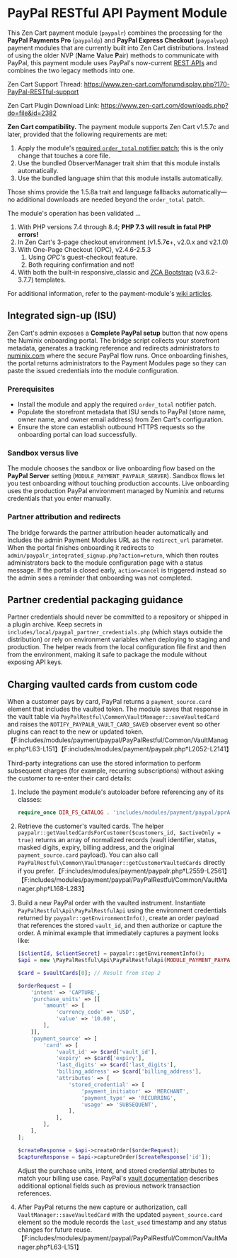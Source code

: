 # PayPal RESTful API Payment Module
This Zen Cart payment module (`paypalr`) combines the processing for the **PayPal Payments Pro** (`paypaldp`) and **PayPal Express Checkout** (`paypalwpp`) payment modules that are currently built into Zen Cart distributions.  Instead of using the older NVP (**N**ame **V**alue **P**air) methods to communicate with PayPal, this payment module uses PayPal's now-current [REST APIs](https://developer.paypal.com/api/rest/) and combines the two legacy methods into one.

Zen Cart Support Thread: https://www.zen-cart.com/forumdisplay.php?170-PayPal-RESTful-support

Zen Cart Plugin Download Link: https://www.zen-cart.com/downloads.php?do=file&id=2382

**Zen Cart compatibility.** The payment module supports Zen Cart v1.5.7c and later, provided that the following requirements are met:

1. Apply the module's [required `order_total` notifier patch](https://github.com/lat9/paypalr/wiki/Required-changes-to-%60-includes-classes-order_total.php%60); this is the only change that touches a core file.
2. Use the bundled ObserverManager trait shim that this module installs automatically.
3. Use the bundled language shim that this module installs automatically.

Those shims provide the 1.5.8a trait and language fallbacks automatically&mdash;no additional downloads are needed beyond the `order_total` patch.

The module's operation has been validated …

1. With PHP versions 7.4 through 8.4; **PHP 7.3 will result in fatal PHP errors!**
2. In Zen Cart's 3-page checkout environment (v1.5.7**c**+, v2.0.x and v2.1.0)
3. With One-Page Checkout  (OPC), v2.4.6-2.5.3
   1. Using *OPC*'s guest-checkout feature.
   2. Both requiring confirmation and not!
4. With both the built-in responsive_classic and [ZCA Bootstrap](https://www.zen-cart.com/downloads.php?do=file&id=2191) (v3.6.2-3.7.7) templates.

For additional information, refer to the payment-module's [wiki articles](https://github.com/lat9/paypalr/wiki).

## Integrated sign-up (ISU)

Zen Cart's admin exposes a **Complete PayPal setup** button that now opens the Numinix onboarding portal. The bridge script collects your storefront metadata, generates a tracking reference and redirects administrators to [numinix.com](https://www.numinix.com/) where the secure PayPal flow runs. Once onboarding finishes, the portal returns administrators to the Payment Modules page so they can paste the issued credentials into the module configuration.

### Prerequisites

* Install the module and apply the required `order_total` notifier patch.
* Populate the storefront metadata that ISU sends to PayPal (store name, owner name, and owner email address) from Zen Cart's configuration.
* Ensure the store can establish outbound HTTPS requests so the onboarding portal can load successfully.

### Sandbox versus live

The module chooses the sandbox or live onboarding flow based on the **PayPal Server** setting (`MODULE_PAYMENT_PAYPALR_SERVER`). Sandbox flows let you test onboarding without touching production accounts. Live onboarding uses the production PayPal environment managed by Numinix and returns credentials that you enter manually.

### Partner attribution and redirects

The bridge forwards the partner attribution header automatically and includes the admin Payment Modules URL as the `redirect_url` parameter. When the portal finishes onboarding it redirects to `admin/paypalr_integrated_signup.php?action=return`, which then routes administrators back to the module configuration page with a status message. If the portal is closed early, `action=cancel` is triggered instead so the admin sees a reminder that onboarding was not completed.

## Partner credential packaging guidance

Partner credentials should never be committed to a repository or shipped in a plugin archive. Keep secrets in `includes/local/paypal_partner_credentials.php` (which stays outside the distribution) or rely on environment variables when deploying to staging and production. The helper reads from the local configuration file first and then from the environment, making it safe to package the module without exposing API keys.

## Charging vaulted cards from custom code

When a customer pays by card, PayPal returns a `payment_source.card` element that includes the vaulted token. The module saves that response in the vault table via `PayPalRestful\Common\VaultManager::saveVaultedCard` and raises the `NOTIFY_PAYPALR_VAULT_CARD_SAVED` observer event so other plugins can react to the new or updated token.【F:includes/modules/payment/paypal/PayPalRestful/Common/VaultManager.php†L63-L151】【F:includes/modules/payment/paypalr.php†L2052-L2141】

Third-party integrations can use the stored information to perform subsequent charges (for example, recurring subscriptions) without asking the customer to re-enter their card details:

1. Include the payment module's autoloader before referencing any of its classes:

   ```php
   require_once DIR_FS_CATALOG . 'includes/modules/payment/paypal/pprAutoload.php';
   ```

2. Retrieve the customer's vaulted cards. The helper `paypalr::getVaultedCardsForCustomer($customers_id, $activeOnly = true)` returns an array of normalized records (vault identifier, status, masked digits, expiry, billing address, and the original `payment_source.card` payload). You can also call `PayPalRestful\Common\VaultManager::getCustomerVaultedCards` directly if you prefer.【F:includes/modules/payment/paypalr.php†L2559-L2561】【F:includes/modules/payment/paypal/PayPalRestful/Common/VaultManager.php†L168-L283】

3. Build a new PayPal order with the vaulted instrument. Instantiate `PayPalRestful\Api\PayPalRestfulApi` using the environment credentials returned by `paypalr::getEnvironmentInfo()`, create an order payload that references the stored `vault_id`, and then authorize or capture the order. A minimal example that immediately captures a payment looks like:

   ```php
   [$clientId, $clientSecret] = paypalr::getEnvironmentInfo();
   $api = new \PayPalRestful\Api\PayPalRestfulApi(MODULE_PAYMENT_PAYPALR_SERVER, $clientId, $clientSecret);

   $card = $vaultCards[0]; // Result from step 2

   $orderRequest = [
       'intent' => 'CAPTURE',
       'purchase_units' => [[
           'amount' => [
               'currency_code' => 'USD',
               'value' => '10.00',
           ],
       ]],
       'payment_source' => [
           'card' => [
               'vault_id' => $card['vault_id'],
               'expiry' => $card['expiry'],
               'last_digits' => $card['last_digits'],
               'billing_address' => $card['billing_address'],
               'attributes' => [
                   'stored_credential' => [
                       'payment_initiator' => 'MERCHANT',
                       'payment_type' => 'RECURRING',
                       'usage' => 'SUBSEQUENT',
                   ],
               ],
           ],
       ],
   ];

   $createResponse = $api->createOrder($orderRequest);
   $captureResponse = $api->captureOrder($createResponse['id']);
   ```

   Adjust the purchase units, intent, and stored credential attributes to match your billing use case. PayPal's [vault documentation](https://developer.paypal.com/docs/multiparty/seller/checkout/facilitator/vault/) describes additional optional fields such as previous network transaction references.

4. After PayPal returns the new capture or authorization, call `VaultManager::saveVaultedCard` with the updated `payment_source.card` element so the module records the `last_used` timestamp and any status changes for future reuse.【F:includes/modules/payment/paypal/PayPalRestful/Common/VaultManager.php†L63-L151】